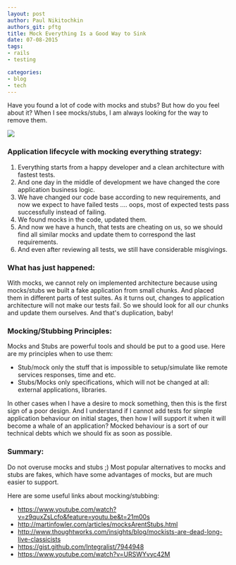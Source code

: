 ```yaml
---
layout: post
author: Paul Nikitochkin
authors_git: pftg
title: Mock Everything Is a Good Way to Sink
date: 07-08-2015
tags:
- rails
- testing

categories:
- blog
- tech
---
```


Have you found a lot of code with mocks and stubs? But how do you feel about it?
When I see mocks/stubs, I am always looking for the way to remove them.

<img src="http://www.quickmeme.com/img/9a/9a7460d0eec7baa6db72ab966714669e4754fea9ae127b44d6da56761260c2b2.jpg" class="left" style="margin-right: 2em;" />

### Application lifecycle with mocking everything strategy:

1. Everything starts from a happy developer and a clean architecture with fastest tests. 
2. And one day in the middle of development we have changed the core application business logic. 
3. We have changed our code base according to new requirements, and now we expect to have failed tests .... oops, most of expected tests pass successfully instead of failing.
4. We found mocks in the code, updated them. 
5. And now we have a hunch, that tests are cheating on us, so we should find all similar mocks and update them to correspond the last requirements. 
6. And even after reviewing all tests, we still have considerable misgivings.

### What has just happened:

With mocks, we cannot rely on implemented architecture
because using mocks/stubs we built a fake application from small chunks.
And placed them in different parts of test suites.
As it turns out, changes to application architecture will not make our tests fail.
So we should look for all our chunks and update them ourselves.
And that's duplication, baby!

### Mocking/Stubbing Principles:

Mocks and Stubs are powerful tools and should be put to a good use.
Here are my principles when to use them:

- Stub/mock only the stuff that is impossible to setup/simulate like remote services responses, time and etc. 
- Stubs/Mocks only specifications, which will not be changed at all: external applications, libraries.

In other cases when I have a desire to mock something, then this is the first sign of a poor design.
And I understand if I cannot add tests for simple application behaviour on initial stages,
then how I will support it when it will become a whale of an application?
Mocked behaviour is a sort of our technical debts which we should fix as soon as possible.

### Summary:

Do not overuse mocks and stubs ;) Most popular alternatives to mocks and stubs are fakes,
which have some advantages of mocks, but are much easier to support. 

Here are some useful links about mocking/stubbing: 

 - https://www.youtube.com/watch?v=z9quxZsLcfo&feature=youtu.be&t=21m00s
 - http://martinfowler.com/articles/mocksArentStubs.html
 - http://www.thoughtworks.com/insights/blog/mockists-are-dead-long-live-classicists
 - https://gist.github.com/Integralist/7944948
 - https://www.youtube.com/watch?v=URSWYvyc42M

